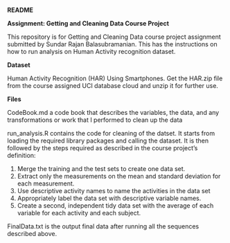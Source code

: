 **README**

**Assignment: Getting and Cleaning Data Course Project**

This repository is for Getting and Cleaning Data course project assignment submitted by Sundar Rajan Balasubramanian. 
This has the instructions on how to run analysis on Human Activity recognition dataset.

**Dataset**

Human Activity Recognition (HAR) Using Smartphones. Get the HAR.zip file from the course assigned UCI database cloud and unzip it for further use.

**Files**

CodeBook.md a code book that describes the variables, the data, and any transformations or work that I performed to clean up the data

run_analysis.R contains the code for cleaning of the datset. 
It starts from loading the required library packages and calling the dataset.
It is then followed by the steps required as described in the course project’s definition:
1. Merge the training and the test sets to create one data set.
2. Extract only the measurements on the mean and standard deviation for each measurement.
3. Use descriptive activity names to name the activities in the data set
4. Appropriately label the data set with descriptive variable names.
5. Create a second, independent tidy data set with the average of each variable for each activity and each subject.

FinalData.txt is the output final data after running all the sequences described above.
